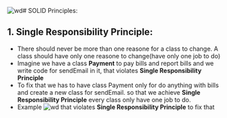 ![wd](https://github.com/NourhanSaeed707/SOLID-Principles-Java/assets/64387352/5ce5a8cd-6497-4a16-abb5-d3ee2e5d40e3)# SOLID Principles:
## 1. Single Responsibility Principle:
- There should never be more than one reasone for a class to change. A class should have only one reasone to change(have only one job to do)
- Imagine we have a class **Payment** to pay bills and report bills and we write code for sendEmail in it, that violates **Single Responsibility Principle**
- To fix that we has to have class Payment only for do anything with bills and create a new class for sendEmail. so that we achieve **Single Responsibility Principle** every class only have one job to do.
- Example
![wd](https://github.com/NourhanSaeed707/SOLID-Principles-Java/assets/64387352/0084190c-d8b8-47de-b1c8-d45a28cf02be)
that violates **Single Responsibility Principle** to fix that


